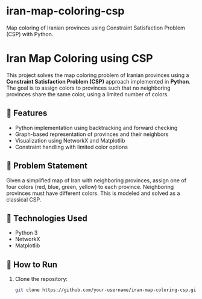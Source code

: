 # iran-map-coloring-csp
Map coloring of Iranian provinces using Constraint Satisfaction Problem (CSP) with Python.

# Iran Map Coloring using CSP

This project solves the map coloring problem of Iranian provinces using a **Constraint Satisfaction Problem (CSP)** approach implemented in **Python**. The goal is to assign colors to provinces such that no neighboring provinces share the same color, using a limited number of colors.

## 📌 Features
- Python implementation using backtracking and forward checking
- Graph-based representation of provinces and their neighbors
- Visualization using NetworkX and Matplotlib
- Constraint handling with limited color options

## 🧠 Problem Statement
Given a simplified map of Iran with neighboring provinces, assign one of four colors (red, blue, green, yellow) to each province. Neighboring provinces must have different colors. This is modeled and solved as a classical CSP.

## 🔧 Technologies Used
- Python 3
- NetworkX
- Matplotlib

## 🚀 How to Run
1. Clone the repository:
   ```bash
   git clone https://github.com/your-username/iran-map-coloring-csp.git
